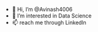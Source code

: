 - 👋 Hi, I’m @Avinash4006
- 👀 I’m interested in Data Science 
- 📫 reach me through Linkedln

<!---
Avinash4006/Avinash4006 is a ✨ special ✨ repository because its `README.md` (this file) appears on your GitHub profile.
You can click the Preview link to take a look at your changes.
--->
